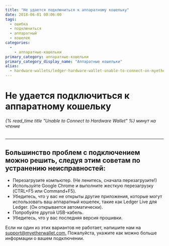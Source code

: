```yaml
---
title: "Не удается подключиться к аппаратному кошельку"
date: 2018-06-01 00:06:00
tags:
  - ошибка
  - подключиться
  - аппаратный
  - кошелек
categories:
  - 
    - аппаратные-кошельки
primary_category: аппаратные-кошельки
primary_category_display_name: "Аппаратные кошельки"
alias:
  - hardware-wallets/ledger-hardware-wallet-unable-to-connect-on-myetherwallet.html
---
```


# **Не удается подключиться к аппаратному кошельку**

###### {% read_time title "Unable to Connect to Hardware Wallet" %} минут на чтение

* * *

## **Большинство проблем с подключением можно решить, следуя этим советам по устранению неисправностей:**

-   Перезагрузите компьютер. (Не ленитесь, сначала перезагрузите!)
-   Используйте Google Chrome и выполните жесткую перезагрузку (CTRL+F5 или Command+F5).
-   Убедитесь, что у вас не открыты другие приложения, которые могут использовать ваш аппаратный кошелек, такие как Ledger Live для Ledger. (Он открывается автоматически).
-   Попробуйте другой USB-кабель.
-   Убедитесь, что у вас последняя версия прошивки.

Если ни один из этих вариантов не работает, напишите нам на [support@myetherwallet.com.](mailto:support@myetherwallet.com.) Пожалуйста, укажите как можно больше информации о вашем подключении.
